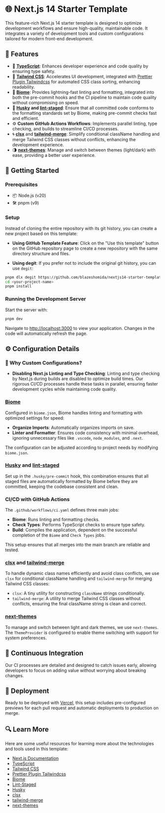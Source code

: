 # 🌐 Next.js 14 Starter Template

This feature-rich Next.js 14 starter template is designed to optimize development workflows and ensure high-quality, maintainable code. It integrates a variety of development tools and custom configurations tailored for modern front-end development.

## 🚀 Features

- 📏 **[TypeScript](https://www.typescriptlang.org/docs/)**: Enhances developer experience and code quality by ensuring type safety.
- 🎨 **[Tailwind CSS](https://tailwindcss.com/docs)**: Accelerates UI development, integrated with [Prettier Plugin Tailwindcss](https://github.com/tailwindlabs/prettier-plugin-tailwindcss) for automated CSS class sorting, enhancing readability.
- 🌿 **[Biome](https://biomejs.dev/guides/getting-started/)**: Provides lightning-fast linting and formatting, integrated into both the pre-commit hooks and the CI pipeline to maintain code quality without compromising on speed.
- 🐶 **[Husky](https://typicode.github.io/husky/get-started.html) and [lint-staged](https://github.com/lint-staged/lint-staged?tab=readme-ov-file#examples)**: Ensure that all committed code conforms to the formatting standards set by Biome, making pre-commit checks fast and efficient.
- ⚙️ **Custom GitHub Actions Workflows**: Implements parallel linting, type checking, and builds to streamline CI/CD processes.
- 🌀 **[clsx](https://github.com/lukeed/clsx)** and **[tailwind-merge](https://github.com/dcastil/tailwind-merge)**: Simplify conditional className handling and merge Tailwind CSS classes without conflicts, enhancing the development experience.
- 🌗 **[next-themes](https://github.com/pacocoursey/next-themes)**: Manage and switch between themes (light/dark) with ease, providing a better user experience.

## 🌟 Getting Started

### Prerequisites

- 📦 Node.js (v20)
- 🛠️ pnpm (v9)

### Setup

Instead of cloning the entire repository with its git history, you can create a new project based on this template:

- **Using GitHub Template Feature**: Click on the "Use this template" button on the GitHub repository page to create a new repository with the same directory structure and files.

- **Using degit**: If you prefer not to include the original git history, you can use `degit`:

```bash
pnpm dlx degit https://github.com/blazeshomida/nextjs14-starter-template <your-project-name>
cd <your-project-name>
pnpm install
```

### Running the Development Server

Start the server with:

```bash
pnpm dev
```

Navigate to [http://localhost:3000](http://localhost:3000) to view your application. Changes in the code will automatically refresh the page.

## ⚙️ Configuration Details

### 🔧 Why Custom Configurations?

- **Disabling Next.js Linting and Type Checking**: Linting and type checking by Next.js during builds are disabled to optimize build times. Our rigorous CI/CD processes handle these tasks in parallel, ensuring faster development cycles while maintaining code quality.

### [Biome](https://biomejs.dev/guides/getting-started/)

Configured in `biome.json`, Biome handles linting and formatting with optimized settings for speed:

- **Organize Imports**: Automatically organizes imports on save.
- **Linter and Formatter**: Ensures code consistency with minimal overhead, ignoring unnecessary files like `.vscode`, `node_modules`, and `.next`.

The configuration can be adjusted according to project needs by modifying `biome.json`.

### [Husky](https://typicode.github.io/husky/get-started.html) and [lint-staged](https://github.com/lint-staged/lint-staged?tab=readme-ov-file#examples)

Set up in the `.husky/pre-commit` hook, this combination ensures that all staged files are automatically formatted by Biome before they are committed, keeping the codebase consistent and clean.

### CI/CD with GitHub Actions

The `.github/workflows/ci.yaml` defines three main jobs:

- **Biome**: Runs linting and formatting checks.
- **Check Types**: Performs TypeScript checks to ensure type safety.
- **Build**: Compiles the application, dependent on the successful completion of the `Biome` and `Check Types` jobs.

This setup ensures that all merges into the main branch are reliable and tested.

### [clsx](https://github.com/lukeed/clsx) and [tailwind-merge](https://github.com/dcastil/tailwind-merge)

To handle dynamic class names efficiently and avoid class conflicts, we use `clsx` for conditional className handling and `tailwind-merge` for merging Tailwind CSS classes:

- `clsx`: A tiny utility for constructing `className` strings conditionally.
- `tailwind-merge`: A utility to merge Tailwind CSS classes without conflicts, ensuring the final className string is clean and correct.

### [next-themes](https://github.com/pacocoursey/next-themes)

To manage and switch between light and dark themes, we use `next-themes`. The `ThemeProvider` is configured to enable theme switching with support for system preferences.

## 🔄 Continuous Integration

Our CI processes are detailed and designed to catch issues early, allowing developers to focus on adding value without worrying about breaking changes.

## 🚀 Deployment

Ready to be deployed with [Vercel](https://vercel.com/new), this setup includes pre-configured previews for each pull request and automatic deployments to production on merge.

## 🔍 Learn More

Here are some useful resources for learning more about the technologies and tools used in this template:

- [Next.js Documentation](https://nextjs.org/docs)
- [TypeScript](https://www.typescriptlang.org/docs/)
- [Tailwind CSS](https://tailwindcss.com/docs)
- [Prettier Plugin Tailwindcss](https://github.com/tailwindlabs/prettier-plugin-tailwindcss)
- [Biome](https://biomejs.dev/guides/getting-started/)
- [Lint-Staged](https://github.com/lint-staged/lint-staged?tab=readme-ov-file#examples)
- [Husky](https://typicode.github.io/husky/get-started.html)
- [clsx](https://github.com/lukeed/clsx)
- [tailwind-merge](https://github.com/dcastil/tailwind-merge)
- [next-themes](https://github.com/pacocoursey/next-themes)

